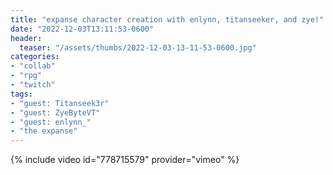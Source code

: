 ```yaml
---
title: "expanse character creation with enlynn, titanseeker, and zye!"
date: "2022-12-03T13:11:53-0600"
header:
  teaser: "/assets/thumbs/2022-12-03-13-11-53-0600.jpg"
categories:
- "collab"
- "rpg"
- "twitch"
tags:
- "guest: Titanseek3r"
- "guest: ZyeByteVT"
- "guest: enlynn_"
- "the expanse"
---
```

{% include video id="778715579" provider="vimeo" %}
